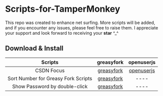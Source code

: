 # Scripts-for-TamperMonkey

This repo was created to enhance net surfing. More scripts will be added, and if you encounter any issues, please feel free to raise them. I appreciate your support and look forward to receiving your **star**  ^\_^

## Download & Install


| Scripts       |                       greasyfork                   |                 openuserjs                       |
| :---------: | :------------------------------------------------------------------: | :------------------------------------------------------------: |
| CSDN Focus | [greasyfork](https://greasyfork.org/zh-CN/scripts/420352-csdn-focus) | [openuserjs](https://openuserjs.org/scripts/Germxu/CSDN_Focus) |
| Sort Number for Greasy Fork Scripts|[greasyfork](https://greasyfork.org/scripts/425068-sort-number-for-greasy-fork-scripts)|----|
|Show Password by double-click |[greasyfork](https://greasyfork.org/scripts/426577-show-password-by-double-click)|----|